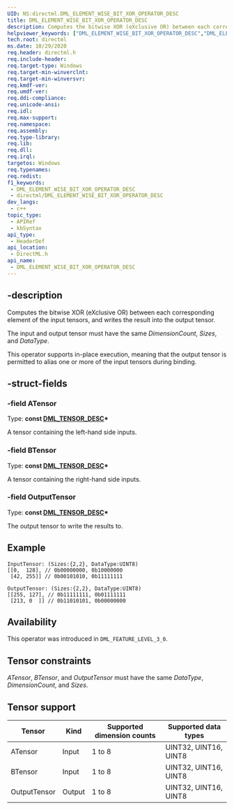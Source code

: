 ```yaml
---
UID: NS:directml.DML_ELEMENT_WISE_BIT_XOR_OPERATOR_DESC
title: DML_ELEMENT_WISE_BIT_XOR_OPERATOR_DESC
description: Computes the bitwise XOR (eXclusive OR) between each corresponding element of the input tensors, and writes the result into the output tensor.
helpviewer_keywords: ["DML_ELEMENT_WISE_BIT_XOR_OPERATOR_DESC","DML_ELEMENT_WISE_BIT_XOR_OPERATOR_DESC structure","direct3d12.dml_element_wise_bit_xor_operator_desc","directml/DML_ELEMENT_WISE_BIT_XOR_OPERATOR_DESC"]
tech.root: directml
ms.date: 10/29/2020
req.header: directml.h
req.include-header: 
req.target-type: Windows
req.target-min-winverclnt: 
req.target-min-winversvr: 
req.kmdf-ver: 
req.umdf-ver: 
req.ddi-compliance: 
req.unicode-ansi: 
req.idl: 
req.max-support: 
req.namespace: 
req.assembly: 
req.type-library: 
req.lib: 
req.dll: 
req.irql: 
targetos: Windows
req.typenames: 
req.redist: 
f1_keywords:
 - DML_ELEMENT_WISE_BIT_XOR_OPERATOR_DESC
 - directml/DML_ELEMENT_WISE_BIT_XOR_OPERATOR_DESC
dev_langs:
 - c++
topic_type:
 - APIRef
 - kbSyntax
api_type:
 - HeaderDef
api_location:
 - DirectML.h
api_name:
 - DML_ELEMENT_WISE_BIT_XOR_OPERATOR_DESC
---
```


## -description

Computes the bitwise XOR (eXclusive OR) between each corresponding element of the input tensors, and writes the result into the output tensor.

The input and output tensor must have the same *DimensionCount*, *Sizes*, and *DataType*.

This operator supports in-place execution, meaning that the output tensor is permitted to alias one or more of the input tensors during binding.

## -struct-fields

### -field ATensor

Type: **const [DML_TENSOR_DESC](/windows/win32/api/directml/ns-directml-dml_tensor_desc)\***

A tensor containing the left-hand side inputs.

### -field BTensor

Type: **const [DML_TENSOR_DESC](/windows/win32/api/directml/ns-directml-dml_tensor_desc)\***

A tensor containing the right-hand side inputs.

### -field OutputTensor

Type: **const [DML_TENSOR_DESC](/windows/win32/api/directml/ns-directml-dml_tensor_desc)\***

The output tensor to write the results to.

## Example

```
InputTensor: (Sizes:{2,2}, DataType:UINT8)
[[0,  128], // 0b00000000, 0b10000000
 [42, 255]] // 0b00101010, 0b11111111

OutputTensor: (Sizes:{2,2}, DataType:UINT8)
[[255, 127], // 0b11111111, 0b01111111
 [213, 0  ]] // 0b11010101, 0b00000000
```

## Availability
This operator was introduced in `DML_FEATURE_LEVEL_3_0`.

## Tensor constraints
*ATensor*, *BTensor*, and *OutputTensor* must have the same *DataType*, *DimensionCount*, and *Sizes*.

## Tensor support
| Tensor | Kind | Supported dimension counts | Supported data types |
| ------ | ---- | -------------------------- | -------------------- |
| ATensor | Input | 1 to 8 | UINT32, UINT16, UINT8 |
| BTensor | Input | 1 to 8 | UINT32, UINT16, UINT8 |
| OutputTensor | Output | 1 to 8 | UINT32, UINT16, UINT8 |
